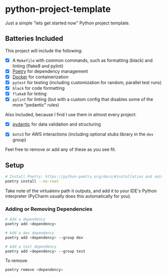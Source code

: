 # python-project-template
Just a simple "lets get started now" Python project template.

## Batteries Included
This project will include the following:
- [x] A `Makefile` with common commands, such as formatting (black) and linting (flake8 and pylint)
- [x] [Poetry](https://python-poetry.org/docs/) for dependency management
- [x] [Docker](https://www.docker.com/) for containerization
- [x] `pytest` for testing (including customization for random, parallel test runs)
- [x] `black` for code formatting
- [x] `flake8` for linting
- [x] `pylint` for linting (but with a custom config that disables some of the more "pedantic" rules)

Also included, because I find I use them in almost every project:
- [x] [pydantic](https://pydantic.dev/) for data validation and structuring
- [x] `boto3` for AWS interactions (including optional stubs library in the `dev` group)


Feel free to remove or add any of these as you see fit.

## Setup
```bash
# Install Poetry: https://python-poetry.org/docs/#installation and setup the environment:
poetry install --no-root
```

Take note of the virtualenv path it outputs, and add it to your IDE's Python interpreter (PyCharm usually does this automatically for you).

### Adding or Removing Dependencies
```bash
# Add a dependency
poetry add <dependency>

# Add a dev dependency
poetry add <dependency> --group dev

# Add a test dependency
poetry add <dependency> --group test
```

To remove:
```bash
poetry remove <dependency>
```
